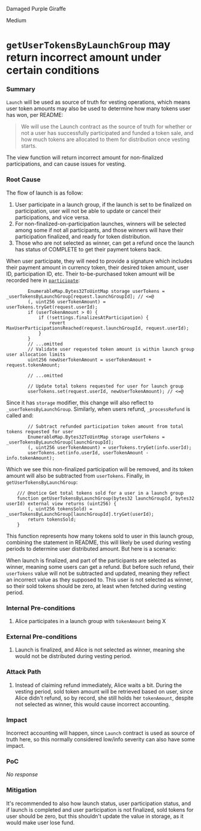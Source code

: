 Damaged Purple Giraffe

Medium

# `getUserTokensByLaunchGroup` may return incorrect amount under certain conditions

### Summary

`Launch` will be used as source of truth for vesting operations, which means user token amounts may also be used to determine how many tokens user has won, per README:
> We will use the Launch contract as the source of truth for whether or not a user has successfully participated and funded a token sale, and how much tokens are allocated to them for distribution once vesting starts.

The view function will return incorrect amount for non-finalized participations, and can cause issues for vesting.

### Root Cause

The flow of launch is as follow:
1. User participate in a launch group, if the launch is set to be finalized on participation, user will not be able to update or cancel their participations, and vice versa.
2. For non-finalized-on-participation launches, winners will be selected among some if not all participants, and those winners will have their participation finalized, and ready for token distribution.
3. Those who are not selected as winner, can get a refund once the launch has status of COMPLETE to get their payment tokens back.

When user participate, they will need to provide a signature which includes their payment amount in currency token, their desired token amount, user ID, participation ID, etc. Their to-be-purchased token amount will be recorded here in [`participate`](https://github.com/sherlock-audit/2025-02-rova/blob/main/rova-contracts/src/Launch.sol#L215):
```solidity
        EnumerableMap.Bytes32ToUintMap storage userTokens = _userTokensByLaunchGroup[request.launchGroupId]; // <=@
        (, uint256 userTokenAmount) = userTokens.tryGet(request.userId);
        if (userTokenAmount > 0) {
            if (!settings.finalizesAtParticipation) {
                revert MaxUserParticipationsReached(request.launchGroupId, request.userId);
            }
        }
        // ...omitted
        // Validate user requested token amount is within launch group user allocation limits
        uint256 newUserTokenAmount = userTokenAmount + request.tokenAmount;

        // ...omitted

        // Update total tokens requested for user for launch group
        userTokens.set(request.userId, newUserTokenAmount); // <=@
```

Since it has `storage` modifier, this change will also reflect to `_userTokensByLaunchGroup`. Similarly, when users refund, `_processRefund` is called and:
```solidity
        // Subtract refunded participation token amount from total tokens requested for user
        EnumerableMap.Bytes32ToUintMap storage userTokens = _userTokensByLaunchGroup[launchGroupId];
        (, uint256 userTokenAmount) = userTokens.tryGet(info.userId);
        userTokens.set(info.userId, userTokenAmount - info.tokenAmount);
```

Which we see this non-finalized participation will be removed, and its token amount will also be subtracted from `userTokens`. Finally, in `getUserTokensByLaunchGroup`:
```solidity
    /// @notice Get total tokens sold for a user in a launch group
    function getUserTokensByLaunchGroup(bytes32 launchGroupId, bytes32 userId) external view returns (uint256) {
        (, uint256 tokensSold) = _userTokensByLaunchGroup[launchGroupId].tryGet(userId);
        return tokensSold;
    }
```

This function represents how many tokens sold to user in this launch group, combining the statement in README, this will likely be used during vesting periods to determine user distributed amount. But here is a scenario:

When launch is finalized, and part of the participants are selected as winner, meaning some users can get a refund. But before such refund, their `userTokens` value will not be subtracted and updated, meaning they reflect an incorrect value as they supposed to. This user is not selected as winner, so their sold tokens should be zero, at least when fetched during vesting period.

### Internal Pre-conditions

1. Alice participates in a launch group with `tokenAmount` being X


### External Pre-conditions

1. Launch is finalized, and Alice is not selected as winner, meaning she would not be distributed during vesting period.

### Attack Path

1. Instead of claiming refund immediately, Alice waits a bit. During the vesting period, sold token amount will be retrieved based on user, since Alice didn't refund, so by record, she still holds her `tokenAmount`, despite not selected as winner, this would cause incorrect accounting.

### Impact

Incorrect accounting will happen, since `Launch` contract is used as source of truth here, so this normally considered low/info severity can also have some impact.

### PoC

_No response_

### Mitigation

It's recommended to also how launch status, user participation status, and if launch is completed and user participation is not finalized, sold tokens for user should be zero, but this shouldn't update the value in storage, as it would make user lose fund.